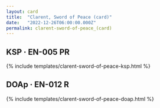 ```yaml
---
layout: card
title:  "Clarent, Sword of Peace (card)"
date:   "2022-12-26T06:00:00.000Z"
permalink: clarent-sword-of-peace_(card)
---
```


## KSP &middot; EN-005 PR

{% include templates/clarent-sword-of-peace-ksp.html %}


## DOAp &middot; EN-012 R

{% include templates/clarent-sword-of-peace-doap.html %}
